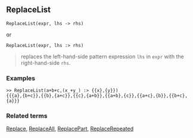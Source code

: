 ## ReplaceList

```
ReplaceList(expr, lhs -> rhs)
```

or

```
ReplaceList(expr, lhs :> rhs)
```
> replaces the left-hand-side pattern expression `lhs` in `expr` with the right-hand-side `rhs`.
 
### Examples

```
>> ReplaceList(a+b+c,(x_+y_) :> {{x},{y}})
{{{a},{b+c}},{{b},{a+c}},{{c},{a+b}},{{a+b},{c}},{{a+c},{b}},{{b+c},{a}}} 
```


### Related terms 
[Replace](Replace.md), [ReplaceAll](ReplaceAll.md), [ReplacePart](ReplacePart.md), [ReplaceRepeated](ReplaceRepeated.md)

